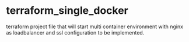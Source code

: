 # terraform_single_docker
terraform project file that will start multi container environment with nginx as loadbalancer and ssl configuration to be implemented.
